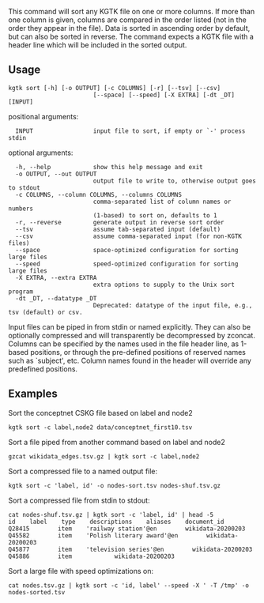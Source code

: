 This command will sort any KGTK file on one or more columns. If more than one column is given, columns are compared in the order listed (not in the order they appear in the file).  Data is sorted in ascending order by default, but can also be sorted in reverse.  The command expects a KGTK file with a header line which will be included in the sorted output.

## Usage
```
kgtk sort [-h] [-o OUTPUT] [-c COLUMNS] [-r] [--tsv] [--csv]
                        [--space] [--speed] [-X EXTRA] [-dt _DT] [INPUT]
```

positional arguments:
```
  INPUT                 input file to sort, if empty or `-' process stdin
```

optional arguments:
```
  -h, --help            show this help message and exit
  -o OUTPUT, --out OUTPUT
                        output file to write to, otherwise output goes to stdout
  -c COLUMNS, --column COLUMNS, --columns COLUMNS
                        comma-separated list of column names or numbers
                        (1-based) to sort on, defaults to 1
  -r, --reverse         generate output in reverse sort order
  --tsv                 assume tab-separated input (default)
  --csv                 assume comma-separated input (for non-KGTK files)
  --space               space-optimized configuration for sorting large files
  --speed               speed-optimized configuration for sorting large files
  -X EXTRA, --extra EXTRA
                        extra options to supply to the Unix sort program
  -dt _DT, --datatype _DT
                        Deprecated: datatype of the input file, e.g., tsv (default) or csv.
```

Input files can be piped in from stdin or named explicitly.  They can also be optionally compressed and will transparently be decompressed by zconcat.  Columns can be specified by the names used in the file header line, as 1-based positions, or through the pre-defined positions of reserved names such as `subject', etc.  Column names found in the header will override any predefined positions.

## Examples
Sort the conceptnet CSKG file based on label and node2
```
kgtk sort -c label,node2 data/conceptnet_first10.tsv
```

Sort a file piped from another command based on label and node2 
```
gzcat wikidata_edges.tsv.gz | kgtk sort -c label,node2
```

Sort a compressed file to a named output file:
```
kgtk sort -c 'label, id' -o nodes-sort.tsv nodes-shuf.tsv.gz
```

Sort a compressed file from stdin to stdout:
```
cat nodes-shuf.tsv.gz | kgtk sort -c 'label, id' | head -5
id    label    type    descriptions    aliases    document_id
Q28415        item    'railway station'@en        wikidata-20200203
Q45582        item    'Polish literary award'@en        wikidata-20200203
Q45877        item    'television series'@en        wikidata-20200203
Q45886        item            wikidata-20200203
```

Sort a large file with speed optimizations on:
```
cat nodes.tsv.gz | kgtk sort -c 'id, label' --speed -X ' -T /tmp' -o nodes-sorted.tsv
```

